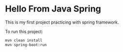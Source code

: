 # Hello From Java Spring
This is my first project practicing with spring framework.

To run this project:
```bash
mvn clean install
mvn spring-boot:run
```